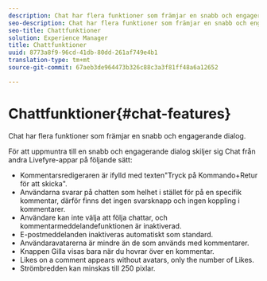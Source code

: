 ```yaml
---
description: Chat har flera funktioner som främjar en snabb och engagerande dialog.
seo-description: Chat har flera funktioner som främjar en snabb och engagerande dialog.
seo-title: Chattfunktioner
solution: Experience Manager
title: Chattfunktioner
uuid: 8773a8f9-96cd-41db-80dd-261af749e4b1
translation-type: tm+mt
source-git-commit: 67aeb3de964473b326c88c3a3f81ff48a6a12652

---
```



# Chattfunktioner{#chat-features}

Chat har flera funktioner som främjar en snabb och engagerande dialog.



För att uppmuntra till en snabb och engagerande dialog skiljer sig Chat från andra Livefyre-appar på följande sätt:

* Kommentarsredigeraren är ifylld med texten&quot;Tryck på Kommando+Retur för att skicka&quot;.
* Användarna svarar på chatten som helhet i stället för på en specifik kommentar, därför finns det ingen svarsknapp och ingen koppling i kommentarer.
* Användare kan inte välja att följa chattar, och kommentarmeddelandefunktionen är inaktiverad.
* E-postmeddelanden inaktiveras automatiskt som standard.
* Användaravatarerna är mindre än de som används med kommentarer.
* Knappen Gilla visas bara när du hovrar över en kommentar.
* Likes on a comment appears without avatars, only the number of Likes.
* Strömbredden kan minskas till 250 pixlar.

